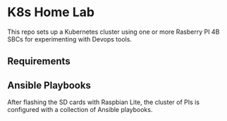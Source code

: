 # K8s Home Lab

This repo sets up a Kubernetes cluster using one or more Rasberry PI 4B SBCs for experimenting with Devops tools.

## Requirements

## Ansible Playbooks

After flashing the SD cards with Raspbian Lite, the cluster of PIs is configured with a collection of Ansible playbooks.

